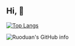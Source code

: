 <!--
**Chad97/Chad97** is a ✨ _special_ ✨ repository because its `README.md` (this file) appears on your GitHub profile.

Here are some ideas to get you started:

- 🔭 I’m currently working on ...
- 🌱 I’m currently learning ...
- 👯 I’m looking to collaborate on ...
- 🤔 I’m looking for help with ...
- 💬 Ask me about ...
- 📫 How to reach me: ...
- 😄 Pronouns: ...
- ⚡ Fun fact: ...
-->

## Hi, 👋


[![Top Langs](https://github-readme-stats.vercel.app/api/top-langs/?username=chad97&layout=compact)](https://github.com/Chad97)


![Ruoduan's GitHub info](https://github-readme-stats.vercel.app/api?username=chad97&bg_color=30,e96443,904e95&title_color=fff&text_color=fff)
